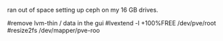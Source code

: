 ran out of space setting up ceph on my 16 GB drives. 

#remove lvm-thin / data in the gui
#lvextend -l +100%FREE /dev/pve/root 
#resize2fs /dev/mapper/pve-roo
